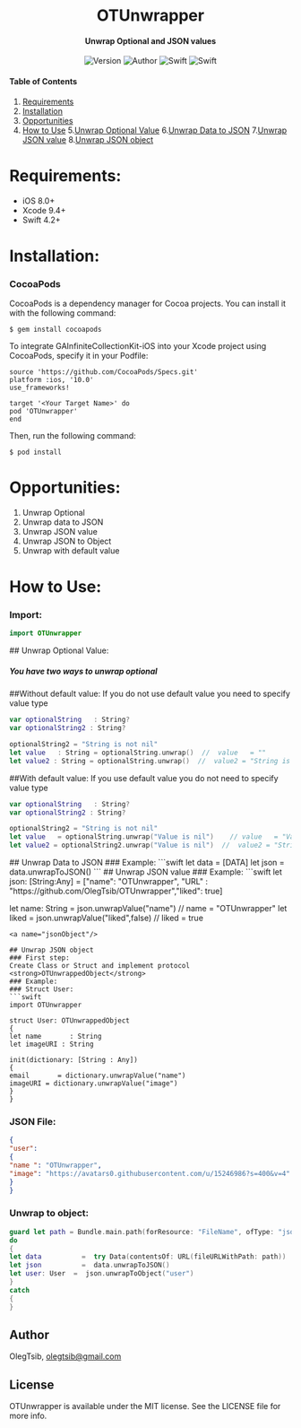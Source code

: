 <h1 align="center">
OTUnwrapper
</h1>

<h4 align="center">Unwrap Optional and JSON values</h4>

<p align="center">

<img alt="Version" src="https://img.shields.io/badge/pod-v1.0.0-green.svg">
<img alt="Author" src="https://img.shields.io/badge/author-Oleg%20Tsibulevskiy-blue.svg">
<img alt="Swift" src="https://img.shields.io/badge/swift-4.2%2B-orange.svg">
<img alt="Swift" src="https://img.shields.io/badge/platform-ios-lightgrey.svg">
</p>

#### Table of Contents  
1. [Requirements](#requirements)
2. [Installation](#installation)
3. [Opportunities](#opportunities)
4. [How to Use](#howToUse) 
5.[Unwrap Optional Value](#optionalValue)
6.[Unwrap Data to JSON](#dataToJson)
7.[Unwrap JSON value](#jsonValue)
8.[Unwrap JSON object](#jsonObject)

<a name="requirements"/>

# Requirements:
* iOS 8.0+ 
* Xcode 9.4+
* Swift 4.2+

<a name="installation"/>

# Installation:

### CocoaPods
CocoaPods is a dependency manager for Cocoa projects. You can install it with the following command:
```
$ gem install cocoapods
```
To integrate GAInfiniteCollectionKit-iOS into your Xcode project using CocoaPods, specify it in your Podfile:
```
source 'https://github.com/CocoaPods/Specs.git'
platform :ios, '10.0'
use_frameworks!

target '<Your Target Name>' do
pod 'OTUnwrapper'
end
```
Then, run the following command:
```
$ pod install
```

<a name="opportunities"/>

# Opportunities:
1. Unwrap Optional
2. Unwrap data to JSON
3. Unwrap JSON value
4. Unwrap JSON to Object
5. Unwrap with default value
<a name="howToUse"/>

# How to Use:

### Import: 
```swift
import OTUnwrapper
```
<a name="optionalValue"/>
## Unwrap Optional Value:
<h5>You have two ways to unwrap optional</h5>
##Without default value:
If you do not  use default value you need to specify value type

```swift
var optionalString   : String?
var optionalString2 : String?

optionalString2 = "String is not nil"
let value   : String = optionalString.unwrap()  //  value   = "" 
let value2 : String = optionalString.unwrap()  //  value2 = "String is not nil" 
```
##With default value:
If you use default value you do not need to specify value type
```swift
var optionalString   : String?
var optionalString2 : String?

optionalString2 = "String is not nil"
let value   = optionalString.unwrap("Value is nil")    // value   = "Value is nil"
let value2 = optionalString2.unwrap("Value is nil")  //  value2 = "String is not nil"
```

<a name="dataToJson"/>
## Unwrap Data to JSON
### Example: 
```swift
let data = [DATA]
let json = data.unwrapToJSON()
```
<a name="jsonValue"/>
## Unwrap JSON value
### Example: 
```swift
let json: [String:Any] = ["name": "OTUnwrapper", "URL" : "https://github.com/OlegTsib/OTUnwrapper","liked": true]

let name: String = json.unwrapValue("name")        // name = "OTUnwrapper"
let liked            = json.unwrapValue("liked",false) // liked   = true
```
<a name="jsonObject"/>

## Unwrap JSON object
### First step: 
Create Class or Struct and implement protocol <strong>OTUnwrappedObject</strong>
### Example: 
### Struct User: 
```swift
import OTUnwrapper

struct User: OTUnwrappedObject
{
let name       : String
let imageURI : String

init(dictionary: [String : Any])
{
email       = dictionary.unwrapValue("name")
imageURI = dictionary.unwrapValue("image")
}
}
```
### JSON File: 
```JSON
{
"user":
{
"name ": "OTUnwrapper",
"image": "https://avatars0.githubusercontent.com/u/15246986?s=400&v=4"
}
}
```
### Unwrap to object: 
```swift
guard let path = Bundle.main.path(forResource: "FileName", ofType: "json") else { return }
do
{
let data          =  try Data(contentsOf: URL(fileURLWithPath: path))
let json          =  data.unwrapToJSON()
let user: User  =  json.unwrapToObject("user")
}
catch
{
}
```

## Author

OlegTsib, olegtsib@gmail.com

## License

OTUnwrapper is available under the MIT license. See the LICENSE file for more info.
